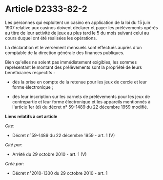 # Article D2333-82-2

Les personnes qui exploitent un casino en application de la loi du 15 juin 1907 relative aux casinos doivent déclarer et
payer les prélèvements opérés au titre de leur activité de jeux au plus tard le 5 du mois suivant celui au cours duquel ont
été réalisées les opérations. 

La déclaration et le versement mensuels sont effectués auprès d'un comptable de la direction générale des finances
publiques. 

Bien qu'elles ne soient pas immédiatement exigibles, les sommes représentant le montant des prélèvements sont la propriété de
leurs bénéficiaires respectifs :

- dès la prise en compte de la retenue pour les jeux de cercle et leur forme électronique ;

- dès leur inscription sur les carnets de prélèvements pour les jeux de contrepartie et leur forme électronique et les
appareils mentionnés à l'article 1er (d) du décret n° 59-1489 du 22 décembre 1959 modifié.

**Liens relatifs à cet article**

_Cite_:

  - Décret n°59-1489 du 22 décembre 1959 - art. 1 (V)

_Cité par_:

  - Arrêté du 29 octobre 2010 - art. 1 (V)

_Créé par_:

  - Décret n°2010-1300 du 29 octobre 2010 - art. 1
